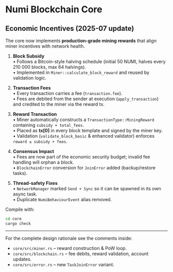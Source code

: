 # Numi Blockchain Core

## Economic Incentives (2025-07 update)

The core now implements **production-grade mining rewards** that align miner incentives with network health.

1. **Block Subsidy**  
   • Follows a Bitcoin-style halving schedule (initial 50 NUMI, halves every 210 000 blocks, max 64 halvings).  
   • Implemented in `Miner::calculate_block_reward` and reused by validation logic.

2. **Transaction Fees**  
   • Every transaction carries a fee (`transaction.fee`).  
   • Fees are debited from the sender at execution (`apply_transaction`) and credited to the miner via the reward tx.

3. **Reward Transaction**  
   • Miner automatically constructs a `TransactionType::MiningReward` containing `subsidy + total_fees`.  
   • Placed as **tx[0]** in every block template and signed by the miner key.  
   • Validation (`validate_block_basic` & enhanced validator) enforces `reward ≤ subsidy + fees`.

4. **Consensus Impact**  
   • Fees are now part of the economic security budget; invalid fee handling will orphan a block.  
   • `BlockchainError` conversion for `JoinError` added (backup/restore tasks).

5. **Thread-safety Fixes**  
   • `NetworkManager` marked `Send + Sync` so it can be spawned in its own async task.  
   • Duplicate `NumiBehaviourEvent` alias removed.

Compile with:

```bash
cd core
cargo check
```

---

For the complete design rationale see the comments inside:

* `core/src/miner.rs`  – reward construction & PoW loop.  
* `core/src/blockchain.rs` – fee debits, reward validation, account updates.
* `core/src/error.rs` – new `TaskJoinError` variant.
